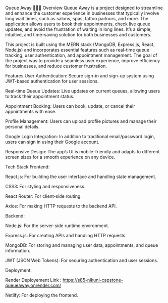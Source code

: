 Queue Away 🚶‍♂️💈
Overview
Queue Away is a project designed to streamline and enhance the customer experience in businesses that typically involve long wait times, such as salons, spas, tattoo parlours, and more. The application allows users to book their appointments, check live queue updates, and avoid the frustration of waiting in long lines. It’s a simple, intuitive, and time-saving solution for both businesses and customers.

This project is built using the MERN stack (MongoDB, Express.js, React, Node.js) and incorporates essential features such as real-time queue tracking, user authentication, and appointment management. The goal of the project was to provide a seamless user experience, improve efficiency for businesses, and reduce customer frustration.

Features
User Authentication: Secure sign-in and sign-up system using JWT-based authentication for user sessions.

Real-time Queue Updates: Live updates on current queues, allowing users to track their appointment status.

Appointment Booking: Users can book, update, or cancel their appointments with ease.

Profile Management: Users can upload profile pictures and manage their personal details.

Google Login Integration: In addition to traditional email/password login, users can sign in using their Google account.

Responsive Design: The app’s UI is mobile-friendly and adapts to different screen sizes for a smooth experience on any device.

Tech Stack
Frontend:

React.js: For building the user interface and handling state management.

CSS3: For styling and responsiveness.

React Router: For client-side routing.

Axios: For making HTTP requests to the backend API.

Backend:

Node.js: For the server-side runtime environment.

Express.js: For creating APIs and handling HTTP requests.

MongoDB: For storing and managing user data, appointments, and queue information.

JWT (JSON Web Tokens): For securing authentication and user sessions.

Deployment:

Render Deployement Link : https://s85-nikunj-capstone-queueaway.onrender.com/

Netlify: For deploying the frontend.